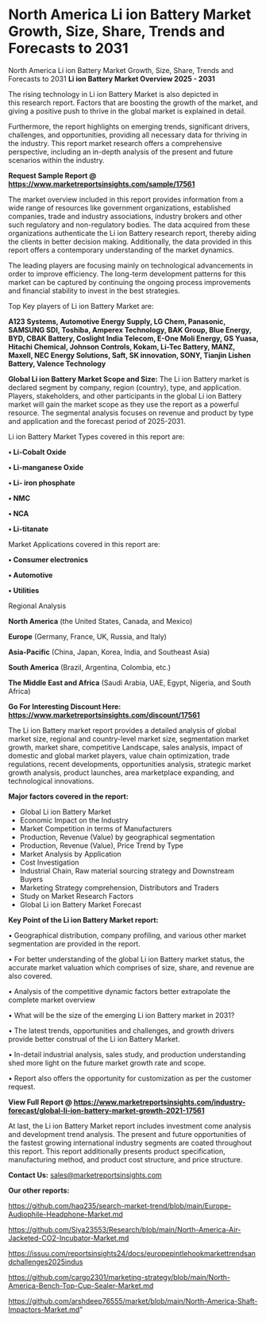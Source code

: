 # North America Li ion Battery Market Growth, Size, Share, Trends and Forecasts to 2031
North America Li ion Battery Market Growth, Size, Share, Trends and Forecasts to 2031
<Strong> Li ion Battery Market Overview 2025 - 2031</strong>

The rising technology in Li ion Battery Market is also depicted in this research report. Factors that are boosting the growth of the market, and giving a positive push to thrive in the global market is explained in detail.

Furthermore, the report highlights on emerging trends, significant drivers, challenges, and opportunities, providing all necessary data for thriving in the industry. This report market research offers a comprehensive perspective, including an in-depth analysis of the present and future scenarios within the industry.

<strong>Request Sample Report @ <a href=https://www.marketreportsinsights.com/sample/17561>https://www.marketreportsinsights.com/sample/17561</a></strong>

The market overview included in this report provides information from a wide range of resources like government organizations, established companies, trade and industry associations, industry brokers and other such regulatory and non-regulatory bodies. The data acquired from these organizations authenticate the Li ion Battery research report, thereby aiding the clients in better decision making. Additionally, the data provided in this report offers a contemporary understanding of the market dynamics.

The leading players are focusing mainly on technological advancements in order to improve efficiency. The long-term development patterns for this market can be captured by continuing the ongoing process improvements and financial stability to invest in the best strategies.

Top Key players of Li ion Battery Market are:

<strong>A123 Systems, Automotive Energy Supply, LG Chem, Panasonic, SAMSUNG SDI, Toshiba, Amperex Technology, BAK Group, Blue Energy, BYD, CBAK Battery, Coslight India Telecom, E-One Moli Energy, GS Yuasa, Hitachi Chemical, Johnson Controls, Kokam, Li-Tec Battery, MANZ, Maxell, NEC Energy Solutions, Saft, SK innovation, SONY, Tianjin Lishen Battery, Valence Technology</strong>

<strong><b>Global Li ion Battery Market Scope and Size:</b></strong>
The Li ion Battery market is declared segment by company, region (country), type, and application. Players, stakeholders, and other participants in the global Li ion Battery market will gain the market scope as they use the report as a powerful resource. The segmental analysis focuses on revenue and product by type and application and the forecast period of 2025-2031.

Li ion Battery Market Types covered in this report are:

<strong>• Li-Cobalt Oxide

• Li-manganese Oxide

• Li- iron phosphate

• NMC

• NCA

• Li-titanate</strong>

Market Applications covered in this report are:

<strong>• Consumer electronics

• Automotive

• Utilities</strong> 

Regional Analysis

<strong>North America</strong> (the United States, Canada, and Mexico)

<strong>Europe</strong> (Germany, France, UK, Russia, and Italy)

<strong>Asia-Pacific</strong> (China, Japan, Korea, India, and Southeast Asia)

<strong>South America</strong> (Brazil, Argentina, Colombia, etc.)

<strong>The Middle East and Africa</strong> (Saudi Arabia, UAE, Egypt, Nigeria, and South Africa)

<strong>Go For Interesting Discount Here: <a href=https://www.marketreportsinsights.com/discount/17561>https://www.marketreportsinsights.com/discount/17561</a></strong>

The Li ion Battery market report provides a detailed analysis of global market size, regional and country-level market size, segmentation market growth, market share, competitive Landscape, sales analysis, impact of domestic and global market players, value chain optimization, trade regulations, recent developments, opportunities analysis, strategic market growth analysis, product launches, area marketplace expanding, and technological innovations.

<strong><b>Major factors covered in the report:</b></strong>
<ul>
  <li>Global Li ion Battery Market </li>
  <li>Economic Impact on the Industry</li>
  <li>Market Competition in terms of Manufacturers</li>
  <li>Production, Revenue (Value) by geographical segmentation</li>
  <li>Production, Revenue (Value), Price Trend by Type</li>
  <li>Market Analysis by Application</li>
  <li>Cost Investigation</li>
  <li>Industrial Chain, Raw material sourcing strategy and Downstream Buyers</li>
  <li>Marketing Strategy comprehension, Distributors and Traders</li>
  <li>Study on Market Research Factors</li>
  <li>Global Li ion Battery Market Forecast</li>
</ul>

<strong><b>Key Point of the Li ion Battery Market report:</b></strong>

• Geographical distribution, company profiling, and various other market segmentation are provided in the report.

• For better understanding of the global Li ion Battery market status, the accurate market valuation which comprises of size, share, and revenue are also covered.

• Analysis of the competitive dynamic factors better extrapolate the complete market overview

• What will be the size of the emerging Li ion Battery market in 2031?

• The latest trends, opportunities and challenges, and growth drivers provide better construal of the Li ion Battery Market.

• In-detail industrial analysis, sales study, and production understanding shed more light on the future market growth rate and scope.

• Report also offers the opportunity for customization as per the customer request.

<strong><b>View Full Report @ <a href=https://www.marketreportsinsights.com/industry-forecast/global-li-ion-battery-market-growth-2021-17561>https://www.marketreportsinsights.com/industry-forecast/global-li-ion-battery-market-growth-2021-17561</a></b></strong>


At last, the Li ion Battery Market report includes investment come analysis and development trend analysis. The present and future opportunities of the fastest growing international industry segments are coated throughout this report. This report additionally presents product specification, manufacturing method, and product cost structure, and price structure.

<strong>Contact Us:</strong>
sales@marketreportsinsights.com

<strong>Our other reports:</strong>

<a href=https://github.com/haq235/search-market-trend/blob/main/Europe-Audiophile-Headphone-Market.md>https://github.com/haq235/search-market-trend/blob/main/Europe-Audiophile-Headphone-Market.md</a>

<a href=https://github.com/Siya23553/Research/blob/main/North-America-Air-Jacketed-CO2-Incubator-Market.md>https://github.com/Siya23553/Research/blob/main/North-America-Air-Jacketed-CO2-Incubator-Market.md</a>

<a href=https://issuu.com/reportsinsights24/docs/europepintlehookmarkettrendsandchallenges2025indus>https://issuu.com/reportsinsights24/docs/europepintlehookmarkettrendsandchallenges2025indus</a>

<a href=https://github.com/cargo2301/marketing-strategy/blob/main/North-America-Bench-Top-Cup-Sealer-Market.md>https://github.com/cargo2301/marketing-strategy/blob/main/North-America-Bench-Top-Cup-Sealer-Market.md</a>

<a href=https://github.com/arshdeep76555/market/blob/main/North-America-Shaft-Impactors-Market.md>https://github.com/arshdeep76555/market/blob/main/North-America-Shaft-Impactors-Market.md</a>"
